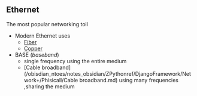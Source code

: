 ## Ethernet 
The most popular networking toll 

- Modern Ethernet uses 
	- [Fiber](/obisdian_ntoes/notes_obsidian/ZPythonref/DjangoFramework/Network+/Phisicall/Fiber.md)
	- [Copper](/obisdian_ntoes/notes_obsidian/ZPythonref/DjangoFramework/Network+/Phisicall/Copper.md)
- BASE (*baseband*)
	- single frequency using the entire medium 
	- [Cable broadband](/obisdian_ntoes/notes_obsidian/ZPythonref/DjangoFramework/Network+/Phisicall/Cable broadband.md) using many frequencies ,sharing the medium